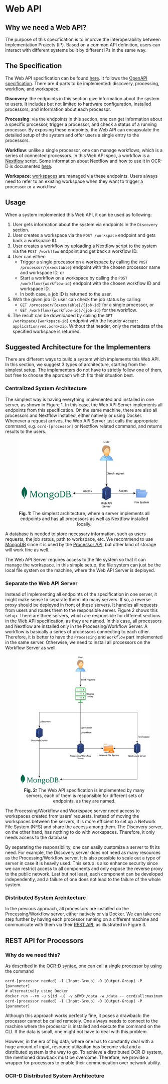 # Web API

## Why we need a Web API?

The purpose of this specification is to improve the interoperability between Implementation Projects (IP). Based on a
common API definition, users can interact with different systems built by different IPs in the same way.

## The Specification

The Web API specification can be found [here](openapi.yml). It follows
the [OpenAPI specification](https://swagger.io/specification/). There are 4 parts to be implemented: discovery,
processing, workflow, and workspace.

**Discovery**: the endpoints in this section give information about the system to users. It includes but not limited to
hardware configuration, installed processors, and information about each processor.

**Processing**: via the endpoints in this section, one can get information about a specific processor, trigger a
processor, and check a status of a running processor. By exposing these endpoints, the Web API can encapsulate the
detailed setup of the system and offer users a single entry to the processors.

**Workflow**: unlike a single processor, one can manage workflows, which is a series of connected processors. In this
Web API spec, a workflow is a [Nextflow](https://www.nextflow.io/) script. Some information about Nextflow and how to
use it in OCR-D is documented [here](nextflow.md).

**Workspace**: [workspaces](https://ocr-d.de/en/user_guide#preparing-a-workspace) are managed via these endpoints. Users
always need to refer to an existing workspace when they want to trigger a processor or a workflow.

## Usage

When a system implemented this Web API, it can be used as following:

1. User gets information about the system via endpoints in the `Discovery` section.
2. User creates a workspace via the `POST /workspace` endpoint and gets back a workspace ID.
3. User creates a workflow by uploading a Nextflow script to the system via the `POST /workflow` endpoint and get back a
   workflow ID.
4. User can either:
    * Trigger a single processor on a workspace by calling the `POST /processor/{executable}` endpoint with the chosen
      processor name and workspace ID, or
    * Start a workflow on a workspace by calling the `POST /workflow/{workflow-id}` endpoint with the chosen workflow ID
      and workspace ID.
    * In both case, a job ID is returned to the user.
5. With the given job ID, user can check the job status by calling:
    * `GET /processor/{executable}/{job-id}` for a single processor, or
    * `GET /workflow/{workflow-id}/{job-id}` for the workflow.
6. The result can be downloaded by calling the `GET /workspace/{workspace-id}` endpoint with the
   header `Accept: application/vnd.ocrd+zip`. Without that header, only the metadata of the specified workspace is
   returned.

## Suggested Architecture for the Implementers

There are different ways to build a system which implements this Web API. In this section, we suggest 3 types of
architecture, starting from the simplest setup. The implementers do not have to strictly follow one of them, but free to
choose the approach which fits their situation best.

### Centralized System Architecture

The simplest way is having everything implemented and installed in one server, as shown in Figure 1. In this case, the
Web API Server implements all endpoints from this specification. On the same machine, there are also all processors and
Nextflow installed, either natively or using Docker. Whenever a request arrives, the Web API Server just calls the
appropriate command, e.g. `ocrd-[processor]` or Nextflow related command, and returns results to the users.

<figure>
  <img src="images/web-api-simple.jpg" alt="A simple architecture of a system with Web API"/>
  <figcaption align="center">
    <b>Fig. 1:</b> The simplest architecture, where a server implements all endpoints and has all processors as well as Nextflow installed locally.
  </figcaption>
</figure>

A database is needed to store necessary information, such as users requests, the job status, path to workspace, etc. We
recommend to use [MongoDB](https://www.mongodb.com/) since it is used by the [Processor API](#rest-api-for-processors),
but other kind of storage will work fine as well.

The Web API Server requires access to the file system so that it can manage the workspace. In this simple setup, the
file system can just be the local file system on the machine, where the Web API Server is deployed.

### Separate the Web API Server

Instead of implementing all endpoints of the specification in one server, it might make sense to separate them into many
servers. If so, a reverse proxy should be deployed in front of these servers. It handles all requests from users and
routes them to the responsible server. Figure 2 shows this setup. There are three servers, which are responsible for
different sections in the Web API specification, as they are named. In this case, all processors and Nextflow are
installed only in the Processing/Workflow Server. A workflow is basically a series of processors connecting to each
other. Therefore, it is better to have the `Processing` and `Workflow` part implemented in the same server. Otherwise,
we need to install all processors on the Workflow Server as well.

<figure>
  <img src="images/web-api-partly-distributed.jpg" alt="Different servers implement different parts of the Web API"/>
  <figcaption align="center">
    <b>Fig. 2:</b> The Web API specification is implemented by many servers, each of them is responsible for different sets of endpoints, as they are named.
  </figcaption>
</figure>

The Processing/Workflow and Workspace server need access to workspaces created from users' requests. Instead of
moving the workspaces between the servers, it is more efficient to set up a Network File System (NFS) and share the
access among them. The Discovery server, on the other hand, has nothing to do with workspaces. Therefore, it only needs
access to the database.

By separating the responsibility, one can easily customize a server to fit its need. For example, the Discovery server
does not need as many resources as the Processing/Workflow server. It is also possible to scale out a type of server
in case it is heavily used. This setup is also enhance security since we can restrict access to all components and only
expose the reverse proxy to the public network. Last but not least, each component can be developed independently, and a
failure of one does not lead to the failure of the whole system.

### Distributed System Architecture

In the previous approach, all processors are installed on the Processing/Workflow server, either natively or via Docker.
We can take one step further by having each processor running on a different machine and communicate with them via
their [REST API](#rest-api-for-processors), as illustrated in Figure 3.

## REST API for Processors

### Why do we need this?

As described in the [OCR-D syntax](https://ocr-d.de/en/user_guide#ocr-d-syntax), one can call a single processor by
using the command

```shell
ocrd-[processor needed] -I [Input-Group] -O [Output-Group] -P [parameter]
# alternatively using Docker
docker run --rm -u $(id -u) -v $PWD:/data -w /data -- ocrd/all:maximum ocrd-[processor needed] -I [Input-Group] -O [Output-Group] -P [parameter]
```

Although this approach works perfectly fine, it poses a drawback: the processor cannot be called remotely. One always
needs to connect to the machine where the processor is installed and execute the command on the CLI. If the data is
small, one might not have to deal with this problem.

However, in the era of big data, where one has to constantly deal with a huge amount of input, resource utilization has
become vital and a distributed system is the way to go. To achieve a distributed OCR-D system, the mentioned drawback
must be overcome. Therefore, we provide a wrapper for processors to enable their communication over network ability.

### OCR-D Distributed System Architecture

